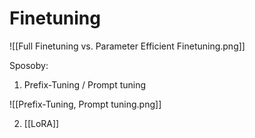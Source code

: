 # Finetuning

![[Full Finetuning vs. Parameter Efficient Finetuning.png]]

Sposoby:

1. Prefix-Tuning / Prompt tuning

![[Prefix-Tuning, Prompt tuning.png]]

2. [[LoRA]]
